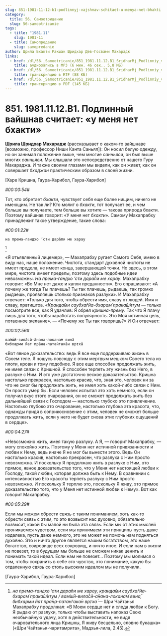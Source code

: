 ```yaml
---
slug: 851-1981-11-12-b1-podlinnyj-vajshnav-schitaet-u-menya-net-bhakti
category:
  title: 56. Самоотрицание
  slug: 56-samootricanie
tags:
  - title: "1981.11"
    slug: 1981-11
  - title: Самопредание
    slug: samopredanie
author: Шрила Бхакти Ракшак Шридхар Дев-Госвами Махарадж
links:
  - href: /dl/56._Samootricanie/851_1981.11.12.B1_SridharMj_Podlinniy_vayshnav_schitayet_u_menya_net_bhakti.mp3
    title: аудиозапись в MP3 (6 мин. 46 сек., 5,8 МБ)
  - href: /dl/56._Samootricanie/851_1981.11.12.B1_SridharMj_Podlinniy_vayshnav_schitayet_u_menya_net_bhakti.rtf
    title: транскрипцию в RTF (88 КБ)
  - href: /dl/56._Samootricanie/851_1981.11.12.B1_SridharMj_Podlinniy_vayshnav_schitayet_u_menya_net_bhakti.pdf
    title: транскрипцию в PDF (145 КБ)
---
```


# 851. 1981.11.12.B1. Подлинный вайшнав считает: «у меня нет бхакти»

**Шрила Шридхар Махарадж** (рассказывает о каком-то вайшнаве [возможно, профессор Ниши Канта Саньял]): Он носил белую одежду, но он занимал положение выше, чем многие *санньяси*, он был выше многих *санньяси*. Мы слышали это непосредственно от нашего Гуру Махараджа. И также своими глазами мы видели, как он живет, как он совершает *бхаджан* практическим образом в своей жизни.

[Харе Кришна, Гаура-Харибол, Гаура-Харибол]

*#00:00:54#*

Тот, кто обретает *бхакти*, чувствует себя еще более нищим, ничего не имеющим. Не так ли? Кто молит о *бхакти*, тот получает ее, и чем больше вы получаете, тем больше вы хотите — такова природа бхакти. Поэтому вайшнав говорит: «У меня нет *бхакти*». Самому Махапрабху принадлежит такое утверждение, такие слова:

*#00:01:22#*

    на према-гандхо ’сти дара̄пи ме харау
[^_ftn1]

«Я отъявленный лицемер», — Махапрабху ругает Самого Себя, имею в виду нас, наше положение. Чистота, стандарт духовной чистоты не имеет предела, не имеет конца, завершающей точки. Но здесь, в этом мире, чистота имеет пределы, поэтому здесь подобные идеи невозможны. *На према-гандхо ’сти дара̄пи ме харау*. Махапрабху говорит: «Во Мне нет даже и капли преданности». Его спрашивают: «А почему же тогда Ты плачешь? Ты так плачешь, рыдаешь, так громко рыдаешь, проявляешь столько признаков разлуки». И Махапрабху отвечает: «Только для того, чтобы обрести имя, славу от людей. Имя и славу, пратиштха. «*Кранда̄ми саубха̄гйа-бхарам̇ прака̄ш́итум* — только посмотрите все, как Я удачлив: Я обрел *кришна-прему*. Так что Я плачу лишь для того, чтобы заработать популярность. Это Моя истинная цель, потаенное желание». — «Почему же Ты так говоришь?» И Он отвечает:

*#00:02:56#*

    вам̇ш́ӣ-вила̄сй-а̄нана-локанам̇ вина̄
    бибхарми йат пра̄н̣а-патан̇гака̄н вр̣тха̄

«Вот явное доказательство: ведь Я все еще поддерживаю жизнь в Своем теле. Я ношусь повсюду с этим мертвым мешком Своего тела из плоти, крови и тому подобное. Я все еще способен продолжать жить, не имея связи с Кришной. Я способен терпеть эту жизнь без Него, в разлуке с Ним. И это уже достаточно веское доказательство. Кришна настолько прекрасен, настолько красив, что, зная это, человек ни за что не смог бы продолжать жить, не имея хоть какой-либо связи с Ним. Он просто умер бы. Если человек испытал это хоть немного, если он получил вкус этого очарования, он не сможет продолжать жить без дальнейшей связи с Господом — настолько глубоко это привлечение. Настолько глубоко это очарование, настолько глубока эта красота, что, однажды придя в соприкосновение с этим, человек не сможет больше продолжать жить, если у него не будет снова этих глубоких ощущений в сердце».

*#00:04:27#*

«Невозможно жить, имея такую разлуку. А Я, — говорит Махапрабху, — могу спокойно жить. Поэтому у Меня нет истинной привязанности и любви к Нему, ведь иначе Я не мог бы вынести этого. Ведь Он настолько красив, настолько прекрасен, что разлука с Ним просто невозможна. И поскольку Я продолжаю жить в разлуке с Ним, это прямое, явное доказательство того, что у Меня нет настоящей любви к Господу, такой любви, которая должна быть к Нему. В сравнении с интенсивностью Его красоты терпеть разлуку с Ним просто невозможно. И поскольку Я терплю это, поскольку Я живу, это прямое доказательство того, что у Меня нет истинной любви к Нему». Вот как говорит Махапрабху.

*#00:05:29#*

Если мы можем обрести связь с таким пониманием, хоть как-то обрести связь с этим, то это возвысит нас духовно, обязательно возвысит, какой бы малой ни была эта связь. Если мы от этих мыслей проникаемся чувством, если мы принимаем эти принципы пусть даже издалека, пусть даже немного, это не может не помочь нам подняться духовно. Это и ничто другое является нашим богатством, это наше богатство, сокровище всех сокровищ, и ничто иное. И если нам в жизни не повезет, то в будущем мы больше не сможем никак ценить и понимать такой идеал. Если нам не повезет… Поэтому мы молимся о том, чтобы сохранить в себе это чувство, это понимание, какую бы отдаленную связь со столь высоким идеалом мы не получили.

[Гаура-Харибол, Гаура-Харибол]



[^_ftn1]: *на према-гандхо ’сти дара̄пи ме харау, кранда̄ми саубха̄гйа-бхарам̇ прака̄ш́итум / вам̇ш́ӣ-вила̄сй-а̄нана-локанам̇ вина̄, бибхарми йат пра̄н̣а-патан̇гака̄н вр̣тха̄* — Шри Чайтанья Махапрабху продолжал: «В Моем сердце нет и следа любви к Богу. Я рыдаю от разлуки, только чтобы выставить напоказ Свою необычайную удачу, хотя в действительности, не видя очаровательного лица Кришны, Я живу бесцельно, словно букашка» («Шри Чайтанья-чаритамрита», Мадхья-лила, 2.45).

